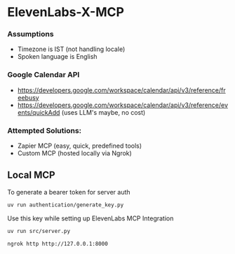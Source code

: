 # ElevenLabs-X-MCP

### Assumptions
- Timezone is IST (not handling locale)
- Spoken language is English

### Google Calendar API
 - https://developers.google.com/workspace/calendar/api/v3/reference/freebusy
 - https://developers.google.com/workspace/calendar/api/v3/reference/events/quickAdd (uses LLM's maybe, no cost)


### Attempted Solutions:

- Zapier MCP (easy, quick, predefined tools)
- Custom MCP (hosted locally via Ngrok)

## Local MCP
To generate a bearer token for server auth
```bash
uv run authentication/generate_key.py
```
Use this key while setting up ElevenLabs MCP Integration

```bash
uv run src/server.py
```

```bash
ngrok http http://127.0.0.1:8000
```

